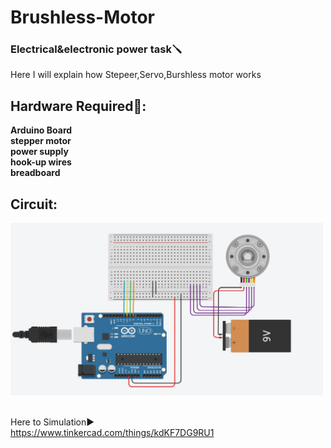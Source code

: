 # Brushless-Motor

### Electrical&electronic power task🪛 <br />

Here I will explain how Stepeer,Servo,Burshless motor works <br />
## Hardware Required🔋: <br />
**Arduino Board**<br />
**stepper motor**<br />
**power supply**<br />
**hook-up wires**<br />
**breadboard**<br />

## Circuit:<br />

<img src="images/StepperMotor.png" width="500"> <br /><br />

Here to Simulation▶️ <br />
https://www.tinkercad.com/things/kdKF7DG9RU1 

